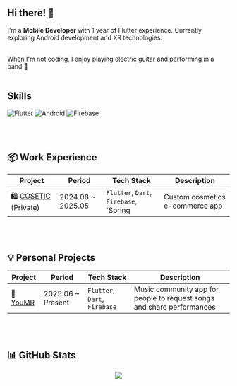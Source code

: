 ## Hi there! 👋

I'm a **Mobile Developer** with 1 year of Flutter experience.
Currently exploring Android development and XR technologies.

<br>
When I'm not coding, I enjoy playing electric guitar and performing in a band 🎸

<br>
<br>

## Skills

![Flutter](https://img.shields.io/badge/Flutter-02569B?style=flat-square&logo=flutter&logoColor=white)
![Android](https://img.shields.io/badge/Android-3DDC84?style=flat-square&logo=android&logoColor=white)
![Firebase](https://img.shields.io/badge/Firebase-FFA000?style=flat-square&logo=firebase&logoColor=white)


<br>
<br>

## 📦 Work Experience
| Project | Period | Tech Stack | Description |
|---------|-------------|------------|--------|
| 🛍 [COSETIC](https://github.com/ayz1070/cosetic) (Private) | 2024.08 ~ 2025.05 | `Flutter`, `Dart`, `Firebase`, `Spring  | Custom cosmetics e-commerce app 


<br>
<br>

## 💡 Personal Projects
| Project | Period | Tech Stack | Description |
|---------|-------------|------------|--------|
| 🧠 [YouMR](https://github.com/ayz1070/youmr_v2) | 2025.06 ~ Present | `Flutter`, `Dart`, `Firebase` | Music community app for people to request songs and share performances  

<br>
<br>

## 📊 GitHub Stats

<div align="center">
  <img src="https://github-readme-stats.vercel.app/api?username=ayz1070&show_icons=true&theme=radical">
</div>
